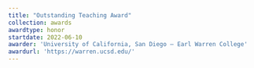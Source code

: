 ```yaml
---
title: "Outstanding Teaching Award"
collection: awards
awardtype: honor
startdate: 2022-06-10
awarder: 'University of California, San Diego — Earl Warren College'
awardurl: 'https://warren.ucsd.edu/'
---
```

